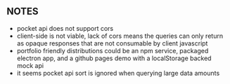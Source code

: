 NOTES
---
- pocket api does not support cors
- client-side is not viable, lack of cors means the queries can only return as opaque responses that are not consumable by client javascript
- portfolio friendly distributions could be an npm service, packaged electron app, and a github pages demo with a localStorage backed mock api
- it seems pocket api sort is ignored when querying large data amounts
